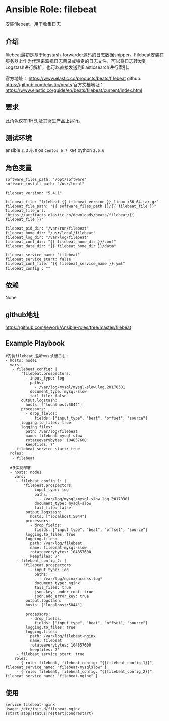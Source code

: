 # Ansible Role: filebeat

安装filebeat，用于收集日志

## 介绍
filebeat最初是基于logstash-forwarder源码的日志数据shipper。Filebeat安装在服务器上作为代理来监视日志目录或特定的日志文件，可以将日志转发到Logstash进行解析，也可以直接发送到Elasticsearch进行索引。

官方地址： https://www.elastic.co/products/beats/filebeat
github: https://github.com/elastic/beats
官方文档地址：https://www.elastic.co/guide/en/beats/filebeat/current/index.html

## 要求

此角色仅在RHEL及其衍生产品上运行。

## 测试环境

ansible `2.3.0.0`
os `Centos 6.7 X64`
python `2.6.6`

## 角色变量
    software_files_path: "/opt/software"
    software_install_path: "/usr/local"

    filebeat_version: "5.4.1"

    filebeat_file: "filebeat-{{ filebeat_version }}-linux-x86_64.tar.gz"
    filebeat_file_path: "{{ software_files_path }}/{{ filebeat_file }}"
    filebeat_file_url: "https://artifacts.elastic.co/downloads/beats/filebeat/{{ filebeat_file }}"

    filebeat_pid_dir: "/var/run/filebeat"
    filebeat_home_dir: "/usr/local/filebeat"
    filebeat_log_dir: "/var/log/filebeat"
    filebeat_conf_dir: "{{ filebeat_home_dir }}/conf"
    filebeat_data_dir: "{{ filebeat_home_dir }}/data"

    filebeat_service_name: "filebeat"
    filebeat_service_start: false
    filebeat_conf_file: "{{ filebeat_service_name }}.yml"
    filebeat_config : ""

## 依赖

None

## github地址
https://github.com/lework/Ansible-roles/tree/master/filebeat

## Example Playbook

    #安装filebeat,监听mysql慢日志：
    - hosts: node1
      vars:
       - filebeat_config: |
           'filebeat.prospectors:
             - input_type: log
               paths:
                 - /var/log/mysql/mysql-slow.log.20170301
               document_type: mysql-slow
               tail_file: false
           output.logstash:
             hosts: ["localhost:5044"]
           processors:
             - drop_fields:
                 fields: ["input_type", "beat", "offset", "source"] 
           logging.to_files: true
           logging.files:
             path: /var/log/filebeat
             name: filebeat-mysql-slow
             rotateeverybytes: 104857600
             keepfiles: 7'
       - filebeat_service_start: true
      roles:
       - filebeat
       
      #多实例部署
      - hosts: node1
        vars:
         - filebeat_config_1: |
            'filebeat.prospectors:
               - input_type: log
                 paths:
                   - /var/log/mysql/mysql-slow.log.20170301
                 document_type: mysql-slow
                 tail_file: false
             output.logstash:
               hosts: ["localhost:5044"]
             processors:
               - drop_fields:
                 fields: ["input_type", "beat", "offset", "source"] 
             logging.to_files: true
             logging.files:
               path: /var/log/filebeat
               name: filebeat-mysql-slow
               rotateeverybytes: 104857600
               keepfiles: 7'
         - filebeat_config_2: |
            'filebeat.prospectors:
               - input_type: log
                 paths:
                   - /var/log/nginx/access.log*
                 document_type: nginx
                 tail_files: true
                 json.keys_under_root: true
                 json.add_error_key: true
             output.logstash:
             hosts: ["localhost:5044"]

             processors:
               - drop_fields:
                 fields: ["input_type", "beat", "offset", "source"] 
             logging.to_files: true
             logging.files:
               path: /var/log/filebeat-nginx
               name: filebeat
               rotateeverybytes: 104857600
               keepfiles: 7'
         - filebeat_service_start: true
        roles:
         - { role: filebeat, filebeat_config: "{{filebeat_config_1}}", filebeat_service_name: "filebeat-mysqlslow" }
         - { role: filebeat, filebeat_config: "{{filebeat_config_2}}", filebeat_service_name: "filebeat-nginx" }



## 使用

```
service filebeat-nginx
Usage: /etc/init.d/filebeat-nginx {start|stop|status|restart|condrestart}
```